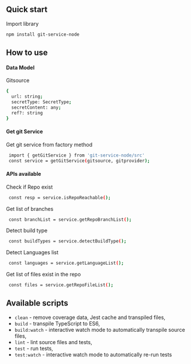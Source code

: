 
## Quick start

Import library

```sh
npm install git-service-node
```

## How to use
#### Data Model
Gitsource 
```sh
{
  url: string;
  secretType: SecretType;
  secretContent: any;
  ref?: string
}
```

#### Get git Service
Get git service from factory method
```sh
 import { getGitService } from 'git-service-node/src'
 const service = getGitService(gitsource, gitprovider);
```

#### APIs available
Check if Repo exist
```sh
 const resp = service.isRepoReachable();
```

Get list of branches
```sh
 const branchList = service.getRepoBranchList();
```

Detect build type 
```sh
 const buildTypes = service.detectBuildType();
```
Detect Languages list 
```sh
 const languages = service.getLanguageList();
```
Get list of files exist in the repo 
```sh
 const files = service.getRepoFileList();
```

## Available scripts

+ `clean` - remove coverage data, Jest cache and transpiled files,
+ `build` - transpile TypeScript to ES6,
+ `build:watch` - interactive watch mode to automatically transpile source files,
+ `lint` - lint source files and tests,
+ `test` - run tests,
+ `test:watch` - interactive watch mode to automatically re-run tests
